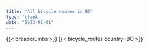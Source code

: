 ```yaml
---
title: 'All bicycle routes in BO'
type: 'blank'
date: "2023-01-01"
---
```


{{< breadcrumbs >}}
{{< bicycle_routes country=BO >}}
